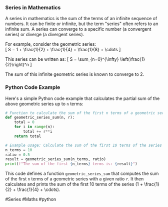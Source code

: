 ### Series in Mathematics

A series in mathematics is the sum of the terms of an infinite sequence of numbers. It can be finite or infinite, but the term "series" often refers to an infinite sum. A series can converge to a specific number (a convergent series) or diverge (a divergent series).

For example, consider the geometric series:  
\[ S = 1 + \frac{1}{2} + \frac{1}{4} + \frac{1}{8} + \cdots \]

This series can be written as:
\[ S = \sum_{n=0}^{\infty} \left(\frac{1}{2}\right)^n \]

The sum of this infinite geometric series is known to converge to 2. 

### Python Code Example

Here's a simple Python code example that calculates the partial sum of the above geometric series up to `n` terms:

```python
# Function to calculate the sum of the first n terms of a geometric series with ratio r
def geometric_series_sum(n, r):
    total = 0
    for i in range(n):
        total += r**i
    return total

# Example usage: Calculate the sum of the first 10 terms of the series 1 + 1/2 + 1/4 + ...
n_terms = 10
ratio = 0.5
result = geometric_series_sum(n_terms, ratio)
print(f"The sum of the first {n_terms} terms is: {result}")
```

This code defines a function `geometric_series_sum` that computes the sum of the first `n` terms of a geometric series with a given ratio `r`. It then calculates and prints the sum of the first 10 terms of the series \(1 + \frac{1}{2} + \frac{1}{4} + \cdots\).

#Series #Maths #python